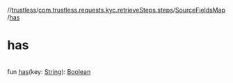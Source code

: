 //[trustless](../../../index.md)/[com.trustless.requests.kyc.retrieveSteps.steps](../index.md)/[SourceFieldsMap](index.md)/[has](has.md)

# has

\
fun [has](has.md)(key: [String](https://kotlinlang.org/api/latest/jvm/stdlib/kotlin/-string/index.html)): [Boolean](https://kotlinlang.org/api/latest/jvm/stdlib/kotlin/-boolean/index.html)
